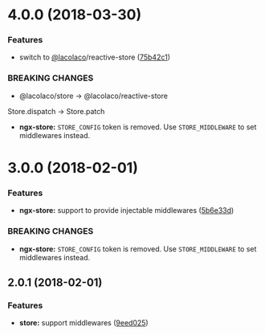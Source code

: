 <a name="4.0.0"></a>
# 4.0.0 (2018-03-30)


### Features

* switch to [@lacolaco](https://github.com/lacolaco)/reactive-store ([75b42c1](https://github.com/lacolaco/ngx/commit/75b42c1))


### BREAKING CHANGES

* @lacolaco/store -> @lacolaco/reactive-store

Store.dispatch -> Store.patch
* **ngx-store:** `STORE_CONFIG` token is removed.
Use `STORE_MIDDLEWARE` to set middlewares instead.



<a name="3.0.0"></a>
# 3.0.0 (2018-02-01)


### Features

* **ngx-store:** support to provide injectable middlewares ([5b6e33d](https://github.com/lacolaco/ngx/commit/5b6e33d))


### BREAKING CHANGES

* **ngx-store:** `STORE_CONFIG` token is removed.
Use `STORE_MIDDLEWARE` to set middlewares instead.



<a name="2.0.1"></a>
## 2.0.1 (2018-02-01)


### Features

* **store:** support middlewares ([9eed025](https://github.com/lacolaco/ngx/commit/9eed025))



